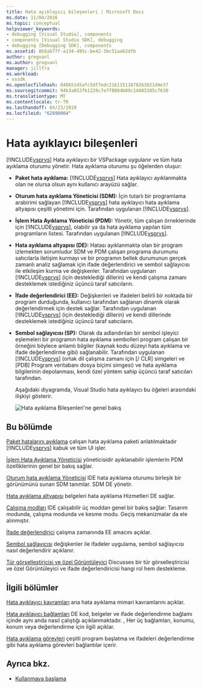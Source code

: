 ```yaml
---
title: Hata ayıklayıcı bileşenleri | Microsoft Docs
ms.date: 11/04/2016
ms.topic: conceptual
helpviewer_keywords:
- debugging [Visual Studio], components
- components [Visual Studio SDK], debugging
- debugging [Debugging SDK], components
ms.assetid: 8b8ab77f-a134-495c-be42-3bc51aa62dfb
author: gregvanl
ms.author: gregvanl
manager: jillfra
ms.workload:
- vssdk
ms.openlocfilehash: 04865145afc5df7edc21611511878263021d4e37
ms.sourcegitcommit: 94b3a052fb1229c7e7f8804b09c1d403385c7630
ms.translationtype: MT
ms.contentlocale: tr-TR
ms.lasthandoff: 04/23/2019
ms.locfileid: "62890004"
---
```

# <a name="debugger-components"></a>Hata ayıklayıcı bileşenleri
[!INCLUDE[vsprvs](../../code-quality/includes/vsprvs_md.md)] Hata ayıklayıcı bir VSPackage uygulanır ve tüm hata ayıklama oturumu yönetir. Hata ayıklama oturumu şu öğelerden oluşur:

- **Paket hata ayıklama:** [!INCLUDE[vsprvs](../../code-quality/includes/vsprvs_md.md)] Hata ayıklayıcı ayıklanmakta olan ne olursa olsun aynı kullanıcı arayüzü sağlar.

- **Oturum hata ayıklama Yöneticisi (SDM):** İçin tutarlı bir programlama arabirimi sağlayan [!INCLUDE[vsprvs](../../code-quality/includes/vsprvs_md.md)] hata ayıklayıcı hata ayıklama altyapısı çeşitli yönetimi için. Tarafından uygulanan [!INCLUDE[vsprvs](../../code-quality/includes/vsprvs_md.md)].

- **İşlem Hata Ayıklama Yöneticisi (PDM):** Yönetir, tüm çalışan örneklerinde için [!INCLUDE[vsprvs](../../code-quality/includes/vsprvs_md.md)], olabilir ya da hata ayıklama yapılan tüm programların listesi. Tarafından uygulanan [!INCLUDE[vsprvs](../../code-quality/includes/vsprvs_md.md)].

- **Hata ayıklama altyapısı (DE):** Hatası ayıklanmakta olan bir program izlemekten sorumludur SDM ve PDM çalışan programa durumunu satıcılarla iletişim kurmayı ve bir programın bellek durumunun gerçek zamanlı analiz sağlamak için ifade değerlendirici ve sembol sağlayıcısı ile etkileşim kurma ve değişkenler. Tarafından uygulanan [!INCLUDE[vsprvs](../../code-quality/includes/vsprvs_md.md)] (için desteklediği dillerin) ve kendi çalışma zamanı desteklemek istediğiniz üçüncü taraf satıcıların.

- **İfade değerlendirici (EE):** Değişkenleri ve ifadeleri belirli bir noktada bir program durduğunda, kullanıcı tarafından sağlanan dinamik olarak değerlendirmek için destek sağlar. Tarafından uygulanan [!INCLUDE[vsprvs](../../code-quality/includes/vsprvs_md.md)] (için desteklediği dillerin) ve kendi dillerinde desteklemek istediğiniz üçüncü taraf satıcıların.

- **Sembol sağlayıcısı (SP):** Olarak da adlandırılan bir sembol işleyici eşlemeleri bir programın hata ayıklama sembolleri program çalışan bir örneğini böylece anlamlı bilgiler (kaynak kodu düzeyi hata ayıklama ve ifade değerlendirme gibi) sağlanabilir. Tarafından uygulanan [!INCLUDE[vsprvs](../../code-quality/includes/vsprvs_md.md)] (ortak dil çalışma zamanı için [/ CLR] simgeleri ve [PDB] Program veritabanı dosya biçimi simgesi) ve hata ayıklama bilgilerinin depolanması, kendi özel yöntem sahip üçüncü taraf satıcıları tarafından.

  Aşağıdaki diyagramda, Visual Studio hata ayıklayıcı bu öğeleri arasındaki ilişkiyi gösterir.

  ![Hata ayıklama Bileşenleri'ne genel bakış](../../extensibility/debugger/media/dbugcompovrview.gif "DBugCompOvrview")

## <a name="in-this-section"></a>Bu bölümde
 [Paket hatalarını ayıklama](../../extensibility/debugger/debug-package.md) çalışan hata ayıklama paketi anlatılmaktadır [!INCLUDE[vsprvs](../../code-quality/includes/vsprvs_md.md)] kabuk ve tüm UI işler.

 [İşlem Hata Ayıklama Yöneticisi](../../extensibility/debugger/process-debug-manager.md) yöneticisidir ayıklanabilir işlemlerin PDM özelliklerinin genel bir bakış sağlar.

 [Oturum hata ayıklama Yöneticisi](../../extensibility/debugger/session-debug-manager.md) IDE hata ayıklama oturumu birleşik bir görünümünü sunan SDM tanımlar. SDM DE yönetir.

 [Hata ayıklama altyapısı](../../extensibility/debugger/debug-engine.md) belgeleri hata ayıklama Hizmetleri DE sağlar.

 [Çalışma modları](../../extensibility/debugger/operational-modes.md) IDE çalışabilir üç moddan genel bir bakış sağlar: Tasarım modunda, çalışma modunda ve kesme modu. Geçiş mekanizmalar da ele alınmıştır.

 [İfade değerlendirici](../../extensibility/debugger/expression-evaluator.md) çalışma zamanında EE amacını açıklar.

 [Sembol sağlayıcısı](../../extensibility/debugger/symbol-provider.md) değişkenler ile ifadeler uygulama, sembol sağlayıcısı nasıl değerlendirir açıklanır.

 [Tür görselleştiricisi ve özel Görüntüleyici](../../extensibility/debugger/type-visualizer-and-custom-viewer.md) Discusses bir tür görselleştiricisi ve özel Görüntüleyici ve ifade değerlendiricisi hangi rol hem destekleme.

## <a name="related-sections"></a>İlgili bölümler
 [Hata ayıklayıcı kavramları](../../extensibility/debugger/debugger-concepts.md) ana hata ayıklama mimari kavramlarını açıklar.

 [Hata ayıklayıcı bağlamları](../../extensibility/debugger/debugger-contexts.md) DE kod, belgeler ve ifade değerlendirme bağlamı içinde aynı anda nasıl çalıştığı açıklanmaktadır. , Her üç bağlamları, konumu, konum veya değerlendirme için ilgili açıklar.

 [Hata ayıklama görevleri](../../extensibility/debugger/debugging-tasks.md) çeşitli program başlatma ve ifadeleri değerlendirme gibi hata ayıklama görevleri bağlantılar içerir.

## <a name="see-also"></a>Ayrıca bkz.
- [Kullanmaya başlama](../../extensibility/debugger/getting-started-with-debugger-extensibility.md)